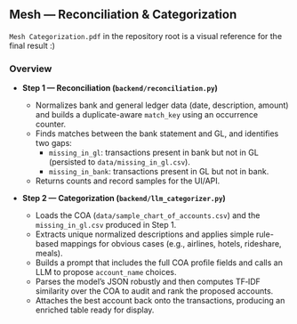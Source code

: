 ## Mesh — Reconciliation & Categorization

 `Mesh Categorization.pdf` in the repository root is a visual reference for the final result :)

### Overview
- **Step 1 — Reconciliation (`backend/reconciliation.py`)**
  - Normalizes bank and general ledger data (date, description, amount) and builds a duplicate-aware `match_key` using an occurrence counter.
  - Finds matches between the bank statement and GL, and identifies two gaps:
    - `missing_in_gl`: transactions present in bank but not in GL (persisted to `data/missing_in_gl.csv`).
    - `missing_in_bank`: transactions present in GL but not in bank.
  - Returns counts and record samples for the UI/API.

- **Step 2 — Categorization (`backend/llm_categorizer.py`)**
  - Loads the COA (`data/sample_chart_of_accounts.csv`) and the `missing_in_gl.csv` produced in Step 1.
  - Extracts unique normalized descriptions and applies simple rule-based mappings for obvious cases (e.g., airlines, hotels, rideshare, meals).
  - Builds a prompt that includes the full COA profile fields and calls an LLM to propose `account_name` choices.
  - Parses the model’s JSON robustly and then computes TF‑IDF similarity over the COA to audit and rank the proposed accounts.
  - Attaches the best account back onto the transactions, producing an enriched table ready for display.


